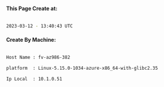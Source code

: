 
   
#### This Page Create at:

```bash

2023-03-12 - 13:40:43 UTC

```

#### Create By Machine:

```bash

Host Name : fv-az986-382

platform  : Linux-5.15.0-1034-azure-x86_64-with-glibc2.35

Ip Local  : 10.1.0.51

```

